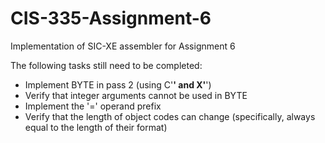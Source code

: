 # CIS-335-Assignment-6
Implementation of SIC-XE assembler for Assignment 6

The following tasks still need to be completed:
 - Implement BYTE in pass 2 (using C'__' and X'__')
 - Verify that integer arguments cannot be used in BYTE
 - Implement the '=' operand prefix
 - Verify that the length of object codes can change (specifically, always equal to the length of their format)
